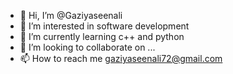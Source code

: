 - 👋 Hi, I’m @Gaziyaseenali
- 👀 I’m interested in software development
- 🌱 I’m currently learning c++ and python
- 💞️ I’m looking to collaborate on ...
- 📫 How to reach me gaziyaseenali72@gmail.com

<!---
Gaziyaseenali/Gaziyaseenali is a ✨ special ✨ repository because its `README.md` (this file) appears on your GitHub profile.
You can click the Preview link to take a look at your changes.
--->
